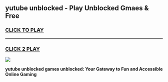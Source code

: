 
## yutube unblocked - Play Unblocked Gmaes & Free
<h3>
<a href="https://news.freeplayer.one?title=yutube_unblocked&ref=23F">CLICK TO PLAY</a></h3>
<hr>

<h3>
<a href="https://news.freeplayer.one?title=yutube_unblocked&ref=23F">CLICK 2 PLAY</a>
  
</h3>

<a href="https://news.freeplayer.one?title=yutube_unblocked&ref=23F/"><img src="https://clearcache.store/games.png"></a>


**yutube unblocked games unblocked: Your Gateway to Fun and Accessible Online Gaming**
